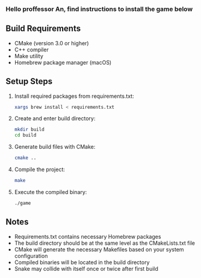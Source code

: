 ### Hello proffessor An, find instructions to install the game below

## Build Requirements
- CMake (version 3.0 or higher)
- C++ compiler
- Make utility
- Homebrew package manager (macOS)

## Setup Steps

1. Install required packages from requirements.txt:
   ```bash
   xargs brew install < requirements.txt
   ```

2. Create and enter build directory:
   ```bash
   mkdir build
   cd build
   ```

3. Generate build files with CMake:
   ```bash
   cmake ..
   ```

4. Compile the project:
   ```bash
   make
   ```

5. Execute the compiled binary:
   ```bash
   ./game
   ```

## Notes
- Requirements.txt contains necessary Homebrew packages
- The build directory should be at the same level as the CMakeLists.txt file
- CMake will generate the necessary Makefiles based on your system configuration
- Compiled binaries will be located in the build directory
- Snake may collide with itself once or twice after first build
